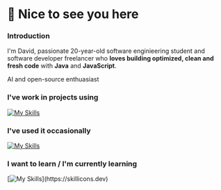# 🚀 Nice to see you here 
### **Introduction**
I'm David, passionate 20-year-old software enginieering student and software developer freelancer who **loves building optimized, clean and fresh code** with **Java** and **JavaScript**. 

AI and open-source enthuasiast

### **I've work in projects using**

[![My Skills](https://skillicons.dev/icons?i=html,css,js,java,gradle,github,git,discord,bots,nodejs,docker,linux,azure,vscode,idea,github,replit,gitlab)](https://skillicons.dev)

### **I've used it occasionally**

[![My Skills](https://skillicons.dev/icons?i=figma,maven,heroku,latex,mongodb,r,raspberrypi)](https://skillicons.dev)

### **I want to learn / I'm currently learning**

[![My Skills](https://skillicons.dev/icons?i=spring,docker,mysql,firebase,rust,kotlin,)](https://skillicons.dev)
